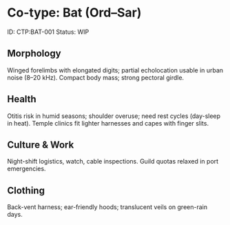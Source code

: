 # Co-type: Bat (Ord–Sar)
ID: CTP:BAT-001
Status: WIP

## Morphology
Winged forelimbs with elongated digits; partial echolocation usable in urban noise (8–20 kHz). Compact body mass; strong pectoral girdle.

## Health
Otitis risk in humid seasons; shoulder overuse; need rest cycles (day-sleep in heat). Temple clinics fit lighter harnesses and capes with finger slits.

## Culture & Work
Night-shift logistics, watch, cable inspections. Guild quotas relaxed in port emergencies.

## Clothing
Back-vent harness; ear-friendly hoods; translucent veils on green-rain days.
